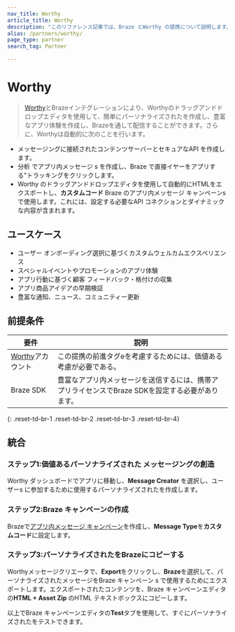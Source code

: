 ```yaml
---
nav_title: Worthy
article_title: Worthy
description: "このリファレンス記事では、Braze とWorthy の提携について説明します。これは、メッセージパーソナライゼーション プラットフォームで、Braze を通じてパーソナライズされた、豊富なアプリ体験を作成し、配信することができます。"
alias: /partners/worthy/
page_type: partner
search_tag: Partner

---
```


# Worthy

> [Worthy](https://worthy.ai/)とBrazeインテグレーションにより、Worthyのドラッグアンドドロップエディタを使用して、簡単にパーソナライズされたを作成し、豊富なアプリ体験を作成し、Brazeを通して配信することができます。さらに、Worthyは自動的に次のことを行います。

- メッセージングに接続されたコンテンツサーバーとセキュアなAPI を作成します。
- 分析 でアプリ内メッセージ s を作成し、Braze で直接イヤーをアプリする"トラッキングをクリックします。
- Worthy のドラッグアンドドロップエディタを使用して自動的にHTMLをエクスポートし、**カスタムコード** Braze のアプリ内メッセージ キャンペーンs で使用します。これには、設定する必要なAPI コネクションとダイナミックな内容が含まれます。

## ユースケース

- ユーザー オンボーディング選択に基づくカスタムウェルカムエクスペリエンス
- スペシャルイベントやプロモーションのアプリ体験
- アプリ行動に基づく顧客 フィードバック・格付けの収集
- アプリ商品アイデアの早期検証
- 豊富な通知、ニュース、コミュニティー更新

## 前提条件

| 要件 | 説明 |
| --- | --- |
| [Worthy](https://worthy.ai/)アカウント | この提携の前進タグeを考慮するためには、価値ある考慮が必要である。 |
| Braze SDK | 豊富なアプリ内メッセージを送信するには、携帯アプリライセンスでBraze SDKを設定する必要があります。 |
{: .reset-td-br-1 .reset-td-br-2 .reset-td-br-3 .reset-td-br-4}

## 統合

### ステップ1:価値あるパーソナライズされた メッセージングの創造

Worthy ダッシュボードでアプリに移動し、**Message Creator** を選択し、ユーザーs に参加するために使用するパーソナライズされたを作成します。

### ステップ2:Braze キャンペーンの作成

Brazeで[アプリ内メッセージ キャンペーン]({{site.baseurl}}/user_guide/message_building_by_channel/in-app_messages/create/)を作成し、**Message Type**を**カスタムコード**に設定します。

### ステップ3:パーソナライズされたをBrazeにコピーする

Worthyメッセージクリエータで、**Export**をクリックし、**Braze**を選択して、パーソナライズされたメッセージをBraze キャンペーン s で使用するためにエクスポートします。エクスポートされたコンテンツを、Braze キャンペーンエディタの**HTML + Asset Zip** のHTML テキストボックスにコピーします。

以上でBraze キャンペーンエディタの**Test**タブを使用して、すぐにパーソナライズされたをテストできます。 
